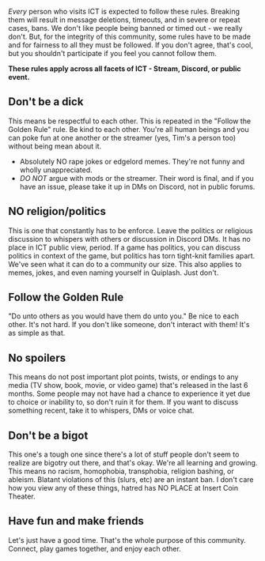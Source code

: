 *Every* person who visits ICT is expected to follow these rules. Breaking them will result in message deletions, timeouts, and in severe or repeat cases, bans. We don't like people being banned or timed out - we really don't. But, for the integrity of this community, some rules have to be made and for fairness to all they must be followed. If you don't agree, that's cool, but you shouldn't participate if you feel you cannot follow them.

**These rules apply across all facets of ICT - Stream, Discord, or public event.**

## Don't be a dick  
This means be respectful to each other. This is repeated in the "Follow the Golden Rule" rule. Be kind to each other. You're all human beings and you can poke fun at one another or the streamer (yes, Tim's a person too) without being mean about it.
* Absolutely NO rape jokes or edgelord memes. They're not funny and wholly unappreciated.  
* *DO NOT* argue with mods or the streamer. Their word is final, and if you have an issue, please take it up in DMs on Discord, not in public forums.

## NO religion/politics  
This is one that constantly has to be enforce. Leave the politics or religious discussion to whispers with others or discussion in Discord DMs. It has no place in ICT public view, period. If a game has politics, you can discuss politics in context of the game, but politics has torn tight-knit families apart. We've seen what it can do to a community our size. This also applies to memes, jokes, and even naming yourself in Quiplash. Just don't.

## Follow the Golden Rule  
"Do unto others as you would have them do unto you." Be nice to each other. It's not hard. If you don't like someone, don't interact with them! It's as simple as that.

## No spoilers  
This means do not post important plot points, twists, or endings to any media (TV show, book, movie, or video game) that's released in the last 6 months. Some people may not have had a chance to experience it yet due to choice or inability to, so don't ruin it for them. If you want to discuss something recent, take it to whispers, DMs or voice chat.

## Don't be a bigot  
This one's a tough one since there's a lot of stuff people don't seem to realize are bigotry out there, and that's okay. We're all learning and growing. This means no racism, homophobia, transphobia, religion bashing, or ableism. Blatant violations of this (slurs, etc) are an instant ban. I don't care how you view any of these things, hatred has NO PLACE at Insert Coin Theater.

## Have fun and make friends  
Let's just have a good time. That's the whole purpose of this community. Connect, play games together, and enjoy each other.